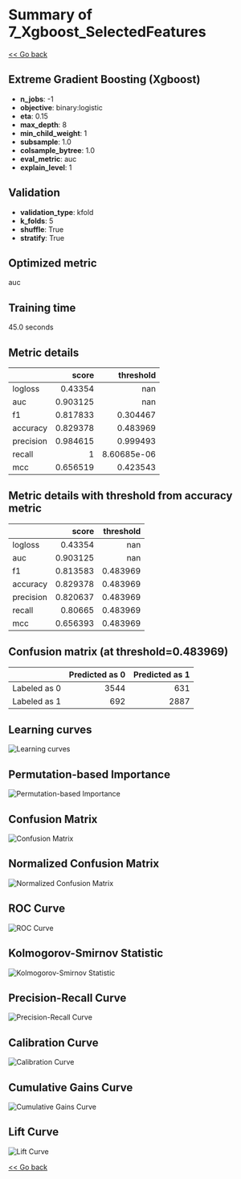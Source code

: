 # Summary of 7_Xgboost_SelectedFeatures

[<< Go back](../README.md)


## Extreme Gradient Boosting (Xgboost)
- **n_jobs**: -1
- **objective**: binary:logistic
- **eta**: 0.15
- **max_depth**: 8
- **min_child_weight**: 1
- **subsample**: 1.0
- **colsample_bytree**: 1.0
- **eval_metric**: auc
- **explain_level**: 1

## Validation
 - **validation_type**: kfold
 - **k_folds**: 5
 - **shuffle**: True
 - **stratify**: True

## Optimized metric
auc

## Training time

45.0 seconds

## Metric details
|           |    score |     threshold |
|:----------|---------:|--------------:|
| logloss   | 0.43354  | nan           |
| auc       | 0.903125 | nan           |
| f1        | 0.817833 |   0.304467    |
| accuracy  | 0.829378 |   0.483969    |
| precision | 0.984615 |   0.999493    |
| recall    | 1        |   8.60685e-06 |
| mcc       | 0.656519 |   0.423543    |


## Metric details with threshold from accuracy metric
|           |    score |   threshold |
|:----------|---------:|------------:|
| logloss   | 0.43354  |  nan        |
| auc       | 0.903125 |  nan        |
| f1        | 0.813583 |    0.483969 |
| accuracy  | 0.829378 |    0.483969 |
| precision | 0.820637 |    0.483969 |
| recall    | 0.80665  |    0.483969 |
| mcc       | 0.656393 |    0.483969 |


## Confusion matrix (at threshold=0.483969)
|              |   Predicted as 0 |   Predicted as 1 |
|:-------------|-----------------:|-----------------:|
| Labeled as 0 |             3544 |              631 |
| Labeled as 1 |              692 |             2887 |

## Learning curves
![Learning curves](learning_curves.png)

## Permutation-based Importance
![Permutation-based Importance](permutation_importance.png)
## Confusion Matrix

![Confusion Matrix](confusion_matrix.png)


## Normalized Confusion Matrix

![Normalized Confusion Matrix](confusion_matrix_normalized.png)


## ROC Curve

![ROC Curve](roc_curve.png)


## Kolmogorov-Smirnov Statistic

![Kolmogorov-Smirnov Statistic](ks_statistic.png)


## Precision-Recall Curve

![Precision-Recall Curve](precision_recall_curve.png)


## Calibration Curve

![Calibration Curve](calibration_curve_curve.png)


## Cumulative Gains Curve

![Cumulative Gains Curve](cumulative_gains_curve.png)


## Lift Curve

![Lift Curve](lift_curve.png)



[<< Go back](../README.md)
